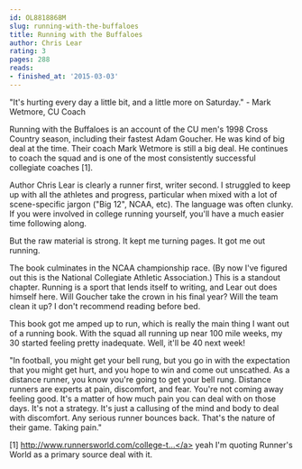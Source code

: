 ```yaml
---
id: OL8818868M
slug: running-with-the-buffaloes
title: Running with the Buffaloes
author: Chris Lear
rating: 3
pages: 288
reads:
- finished_at: '2015-03-03'
---
```

"It's hurting every day a little bit, and a little more on Saturday." - Mark Wetmore, CU Coach
 
Running with the Buffaloes is an account of the CU men's 1998 Cross Country season, including their fastest Adam Goucher. He was kind of big deal at the time. Their coach Mark Wetmore is still a big deal. He continues to coach the squad and is one of the most consistently successful collegiate coaches [1].
 
Author Chris Lear is clearly a runner first, writer second. I struggled to keep up with all the athletes and progress, particular when mixed with a lot of scene-specific jargon ("Big 12", NCAA, etc). The language was often clunky. If you were involved in college running yourself, you'll have a much easier time following along.
 
But the raw material is strong. It kept me turning pages. It got me out running.
 
The book culminates in the NCAA championship race. (By now I've figured out this is the National Collegiate Athletic Association.) This is a standout chapter. Running is a sport that lends itself to writing, and Lear out does himself here. Will Goucher take the crown in his final year? Will the team clean it up? I don't recommend reading before bed.
 
This book got me amped up to run, which is really the main thing I want out of a running book. With the squad all running up near 100 mile weeks, my 30 started feeling pretty inadequate. Well, it'll be 40 next week!
 
"In football, you might get your bell rung, but you go in with the expectation that you might get hurt, and you hope to win and come out unscathed. As a distance runner, you know you're going to get your bell rung. Distance runners are experts at pain, discomfort, and fear. You're not coming away feeling good. It's a matter of how much pain you can deal with on those days. It's not a strategy. It's just a callusing of the mind and body to deal with discomfort. Any serious runner bounces back. That's the nature of their game. Taking pain."
 
[1] <a target="_blank" rel="noopener nofollow" href="http://www.runnersworld.com/college-training/mark-wetmore-some-is-tradition-some-is-brand-new">http://www.runnersworld.com/college-t...</a> yeah I'm quoting Runner's World as a primary source deal with it.
